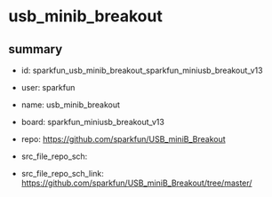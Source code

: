 # usb_minib_breakout
 
## summary 
* id: sparkfun_usb_minib_breakout_sparkfun_miniusb_breakout_v13
* user: sparkfun
* name: usb_minib_breakout
* board: sparkfun_miniusb_breakout_v13
* repo: https://github.com/sparkfun/USB_miniB_Breakout



* src_file_repo_sch: 
* src_file_repo_sch_link: https://github.com/sparkfun/USB_miniB_Breakout/tree/master/






